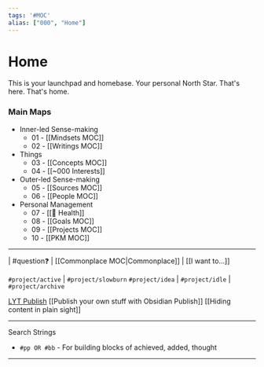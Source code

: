 ```yaml
---
tags: '#MOC'
alias: ["000", "Home"]
---
```

# Home
This is your launchpad and homebase. Your personal North Star. That's here. That's home.

### Main Maps
- Inner-led Sense-making
    - 01 - [[Mindsets MOC]]
	- 02 - [[Writings MOC]] 
 - Things
	- 03 - [[Concepts MOC]]
	- 04 - [[~000 Interests]]
- Outer-led Sense-making
	- 05 - [[Sources MOC]]
	- 06 - [[People MOC]]
- Personal Management
	- 07 - [[🏡 Health]]
	- 08 - [[Goals MOC]]
	- 09 - [[Projects MOC]]
	- 10 - [[PKM MOC]]

---
| #question❓ |   [[Commonplace MOC|Commonplace]] | [[I want to...]] 

`#project/active` | `#project/slowburn`
`#project/idea` | `#project/idle` | `#project/archive` 

[LYT Publish](https://publish.obsidian.md/lyt-kit/%2BHome)
[[Publish your own stuff with Obsidian Publish]]
[[Hiding content in plain sight]]

---
Search Strings
- `#pp OR #bb` - For building blocks of achieved, added, thought

---
